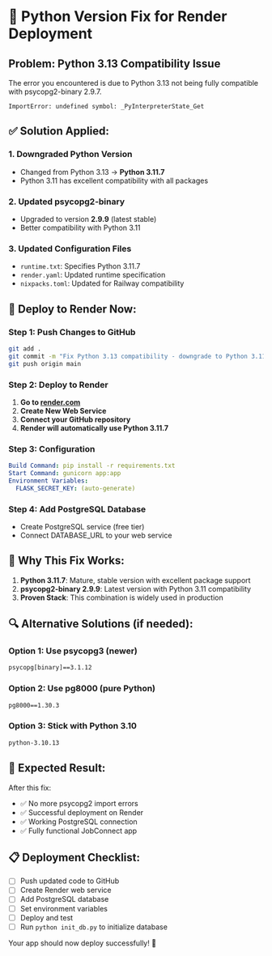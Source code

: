 # 🐍 Python Version Fix for Render Deployment

## Problem: Python 3.13 Compatibility Issue

The error you encountered is due to Python 3.13 not being fully compatible with psycopg2-binary 2.9.7.

```
ImportError: undefined symbol: _PyInterpreterState_Get
```

## ✅ **Solution Applied:**

### 1. **Downgraded Python Version**
- Changed from Python 3.13 → **Python 3.11.7**
- Python 3.11 has excellent compatibility with all packages

### 2. **Updated psycopg2-binary**
- Upgraded to version **2.9.9** (latest stable)
- Better compatibility with Python 3.11

### 3. **Updated Configuration Files**
- `runtime.txt`: Specifies Python 3.11.7
- `render.yaml`: Updated runtime specification
- `nixpacks.toml`: Updated for Railway compatibility

## 🚀 **Deploy to Render Now:**

### Step 1: Push Changes to GitHub
```bash
git add .
git commit -m "Fix Python 3.13 compatibility - downgrade to Python 3.11.7"
git push origin main
```

### Step 2: Deploy to Render
1. **Go to [render.com](https://render.com)**
2. **Create New Web Service**
3. **Connect your GitHub repository**
4. **Render will automatically use Python 3.11.7**

### Step 3: Configuration
```yaml
Build Command: pip install -r requirements.txt
Start Command: gunicorn app:app
Environment Variables:
  FLASK_SECRET_KEY: (auto-generate)
```

### Step 4: Add PostgreSQL Database
- Create PostgreSQL service (free tier)
- Connect DATABASE_URL to your web service

## 🎯 **Why This Fix Works:**

1. **Python 3.11.7**: Mature, stable version with excellent package support
2. **psycopg2-binary 2.9.9**: Latest version with Python 3.11 compatibility
3. **Proven Stack**: This combination is widely used in production

## 🔍 **Alternative Solutions (if needed):**

### Option 1: Use psycopg3 (newer)
```txt
psycopg[binary]==3.1.12
```

### Option 2: Use pg8000 (pure Python)
```txt
pg8000==1.30.3
```

### Option 3: Stick with Python 3.10
```txt
python-3.10.13
```

## 🎉 **Expected Result:**

After this fix:
- ✅ No more psycopg2 import errors
- ✅ Successful deployment on Render
- ✅ Working PostgreSQL connection
- ✅ Fully functional JobConnect app

## 📋 **Deployment Checklist:**

- [ ] Push updated code to GitHub
- [ ] Create Render web service
- [ ] Add PostgreSQL database
- [ ] Set environment variables
- [ ] Deploy and test
- [ ] Run `python init_db.py` to initialize database

Your app should now deploy successfully! 🚀